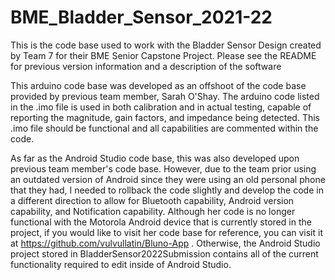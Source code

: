 # BME_Bladder_Sensor_2021-22
This is the code base used to work with the Bladder Sensor Design created by Team 7 for their BME Senior Capstone Project. Please see the README for previous version information and a description of the software  

This arduino code base was developed as an offshoot of the code base provided by previous team member, Sarah O'Shay. The arduino code listed in the .imo file is used in both calibration and in actual testing, capable of reporting the magnitude, gain factors, and impedance being detected. This .imo file should be functional and all capabilities are commented within the code.

As far as the Android Studio code base, this was also developed upon previous team member's code base. However, due to the team prior using an outdated version of Android since they were using an old personal phone that they had, I needed to rollback the code slightly and develop the code in a different direction to allow for Bluetooth capability, Android version capability, and Notification capability. Although her code is no longer functional with the Motorola Android device that is currently stored in the project, if you would like to visit her code base for reference, you can visit it at https://github.com/vulvullatin/Bluno-App . Otherwise, the Android Studio project stored in BladderSensor2022Submission contains all of the current functionality required to edit inside of Android Studio.
